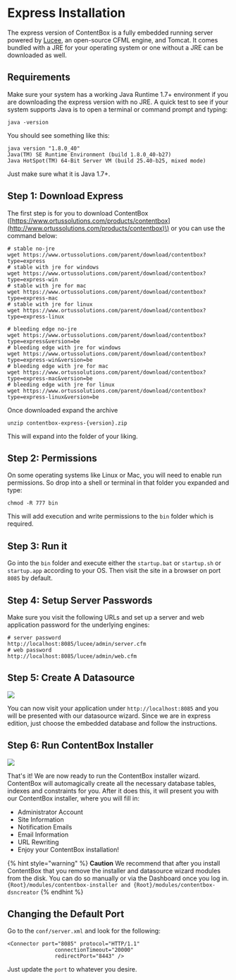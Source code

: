 # Express Installation

The express version of ContentBox is a fully embedded running server powered by [Lucee](http://lucee.org/), an open-source CFML engine, and Tomcat. It comes bundled with a JRE for your operating system or one without a JRE can be downloaded as well.

## Requirements

Make sure your system has a working Java Runtime 1.7+ environment if you are downloading the express version with no JRE. A quick test to see if your system supports Java is to open a terminal or command prompt and typing:

```text
java -version
```

You should see something like this:

```text
java version "1.8.0_40"
Java(TM) SE Runtime Environment (build 1.8.0_40-b27)
Java HotSpot(TM) 64-Bit Server VM (build 25.40-b25, mixed mode)
```

Just make sure what it is Java 1.7+.

## Step 1: Download Express

The first step is for you to download ContentBox \([https://www.ortussolutions.com/products/contentbox](http://www.ortussolutions.com/products/contentbox)\) or you can use the command below:

```text
# stable no-jre
wget https://www.ortussolutions.com/parent/download/contentbox?type=express
# stable with jre for windows
wget https://www.ortussolutions.com/parent/download/contentbox?type=express-win
# stable with jre for mac
wget https://www.ortussolutions.com/parent/download/contentbox?type=express-mac
# stable with jre for linux
wget https://www.ortussolutions.com/parent/download/contentbox?type=express-linux

# bleeding edge no-jre
wget https://www.ortussolutions.com/parent/download/contentbox?type=express&version=be
# bleeding edge with jre for windows
wget https://www.ortussolutions.com/parent/download/contentbox?type=express-win&version=be
# bleeding edge with jre for mac
wget https://www.ortussolutions.com/parent/download/contentbox?type=express-mac&version=be
# bleeding edge with jre for linux
wget https://www.ortussolutions.com/parent/download/contentbox?type=express-linux&version=be
```

Once downloaded expand the archive

```text
unzip contentbox-express-{version}.zip
```

This will expand into the folder of your liking.

## Step 2: Permissions

On some operating systems like Linux or Mac, you will need to enable run permissions. So drop into a shell or terminal in that folder you expanded and type:

```text
chmod -R 777 bin
```

This will add execution and write permissions to the `bin` folder which is required.

## Step 3: Run it

Go into the `bin` folder and execute either the `startup.bat` or `startup.sh` or `startup.app` according to your OS. Then visit the site in a browser on port `8085` by default.

## Step 4: Setup Server Passwords

Make sure you visit the following URLs and set up a server and web application password for the underlying engines:

```text
# server password
http://localhost:8085/lucee/admin/server.cfm
# web password
http://localhost:8085/lucee/admin/web.cfm
```

## Step 5: Create A Datasource

![](../../.gitbook/assets/datasource_wizard.png)

You can now visit your application under `http://localhost:8085` and you will be presented with our datasource wizard. Since we are in express edition, just choose the embedded database and follow the instructions.

## Step 6: Run ContentBox Installer

![](../../.gitbook/assets/installer_wizard.png)

That's it! We are now ready to run the ContentBox installer wizard. ContentBox will automagically create all the necessary database tables, indexes and constraints for you. After it does this, it will present you with our ContentBox installer, where you will fill in:

* Administrator Account
* Site Information
* Notification Emails
* Email Information
* URL Rewriting
* Enjoy your ContentBox installation!

{% hint style="warning" %}
**Caution** We recommend that after you install ContentBox that you remove the installer and datasource wizard modules from the disk. You can do so manually or via the Dashboard once you log in. `{Root}/modules/contentbox-installer and {Root}/modules/contentbox-dsncreator`
{% endhint %}

## Changing the Default Port

Go to the `conf/server.xml` and look for the following:

```markup
<Connector port="8085" protocol="HTTP/1.1"
               connectionTimeout="20000"
               redirectPort="8443" />
```

Just update the `port` to whatever you desire.

